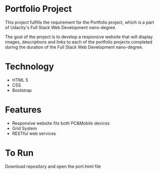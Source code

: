 # Portfolio Project
This project fulfills the requirement for the Portfolio project, which is 
a part of Udacity's Full Stack Web Development nano-degree.

The goal of the project is to develop a responsive website that will display
images, descriptions and links to each of the portfolio projects completed 
during the duration of the Full Stack Web Development nano-degree.

# Technology
* HTML 5
* CSS
* Bootstrap

# Features
* Responsive website fits both PC&Mobile devices
* Grid System
* RESTful web  services

# To Run
  Download repository and open the port.html file
